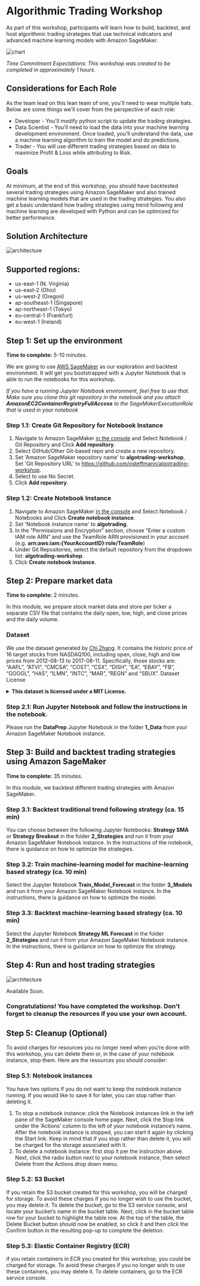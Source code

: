 # Algorithmic Trading Workshop

As part of this workshop, participants will learn how to build, backtest, and host algorithmic trading strategies that use technical indicators and advanced machine learning models with Amazon SageMaker.

![chart](assets/chart.png)

_Time Commitment Expectations: This workshop was created to be completed in approximately 1 hours._

## Considerations for Each Role
As the team lead on this lean team of one, you'll need to wear multiple hats.  Below are some things we'll cover from the perspective of each role:
* Developer - You'll modify python script to update the trading strategies.
* Data Scientist - You'll need to load the data into your machine learning development environment.  Once loaded, you'll understand the data, use a machine learning algorithm to train the model and do predictions.
* Trader - You will use different trading strategies based on data to maximize Profit & Loss while attributing to Risk.

## Goals

At minimum, at the end of this workshop, you should have backtested several trading strategies using Amazon SageMaker and also trained machine learning models that are used in the trading strategies. You also get a basic understand how trading strategies using trend following and machine learning are developed with Python and can be optimized for better performance.

## Solution Architecture

![architecture](assets/arch-backtest.png)

## Supported regions:
* us-east-1 (N. Virginia)
* us-east-2 (Ohio)
* us-west-2 (Oregon)
* ap-southeast-1 (Singapore)
* ap-northeast-1 (Tokyo)
* eu-central-1 (Frankfurt)
* eu-west-1 (Ireland)

## Step 1: Set up the environment

**Time to complete:** 5-10 minutes.

We are going to use [AWS SageMaker](https://aws.amazon.com/sagemaker/) as our exploration and backtest environment. It will get you bootstrapped with a Jupyter Notebook that is able to run the notebooks for this workshop.

_If you have a running Jupyter Notebook environment, feel free to use that. Make sure you clone this git repository in the notebook and you attach **AmazonEC2ContainerRegistryFullAccess** to the SageMakerExecutionRole that is used in your notebook_

### Step 1.1: Create Git Repository for Notebook Instance

1. Navigate to Amazon SageMaker [in the console](https://console.aws.amazon.com/sagemaker) and Select Notebook / Git Repository and Click **Add repository**.
1. Select GitHub/Other Git-based repo and create a new repository.
1. Set 'Amazon SageMaker repository name' to **algotrading-workshop**, Set 'Git Repository URL' to https://github.com/osteffmann/algotrading-workshop.
1. Select to use No Secret.
1. Click **Add repository**.

### Step 1.2: Create Notebook Instance

1. Navigate to Amazon SageMaker [in the console](https://console.aws.amazon.com/sagemaker) and Select Notebook / Notebooks and Click **Create notebook instance**.
1. Set 'Notebook instance name' to **algotrading**.
1. In the “Permissions and Encryption” section, choose “Enter a custom IAM role ARN” and use the TeamRole ARN provisioned in your account (e.g. **arn:aws:iam:{YourAccountID}:role/TeamRole**)
1. Under Git Repositories, select the default repository from the dropdown list: **algotrading-workshop**.
1. Click **Create notebook instance**.

## Step 2: Prepare market data

**Time to complete:** 2 minutes.

In this module, we prepare stock market data and store per ticker a separate CSV file that contains the daily open, low, high, and close prices and the daily volume.

### Dataset

We use the dataset generated by [Chi Zhang](https://github.com/vermouth1992/drl-portfolio-management/tree/master/src/utils/datasets). It contains the historic price of 16 target stocks from NASDAQ100, including open, close, high and low prices from 2012-08-13 to 2017-08-11. Specifically, those stocks are: “AAPL”, “ATVI”, “CMCSA”, “COST”, “CSX”, “DISH”, “EA”, “EBAY”, “FB”, “GOOGL”, “HAS”, “ILMN”, “INTC”, “MAR”, “REGN” and “SBUX”.
Dataset License

<details>
<summary>  
<b>This dataset is licensed under a MIT License.</b>
</summary>

Copyright (c) 2017 Chi Zhang

Permission is hereby granted, free of charge, to any person obtaining a copy of this software and associated documentation files (the "Software"), to deal in the Software without restriction, including without limitation the rights to use, copy, modify, merge, publish, distribute, sublicense, and/or sell copies of the Software, and to permit persons to whom the Software is furnished to do so, subject to the following conditions:

The above copyright notice and this permission notice shall be included in all copies or substantial portions of the Software.

THE SOFTWARE IS PROVIDED "AS IS", WITHOUT WARRANTY OF ANY KIND, EXPRESS OR IMPLIED, INCLUDING BUT NOT LIMITED TO THE WARRANTIES OF MERCHANTABILITY, FITNESS FOR A PARTICULAR PURPOSE AND NONINFRINGEMENT. IN NO EVENT SHALL THE AUTHORS OR COPYRIGHT HOLDERS BE LIABLE FOR ANY CLAIM, DAMAGES OR OTHER LIABILITY, WHETHER IN AN ACTION OF CONTRACT, TORT OR OTHERWISE, ARISING FROM, OUT OF OR IN CONNECTION WITH THE SOFTWARE OR THE USE OR OTHER DEALINGS IN THE SOFTWARE.
</details>

### Step 2.1: Run Jupyter Notebook and follow the instructions in the notebook.

Please run the <b>DataPrep</b> Jupyter Notebook in the folder <b>1_Data</b> from your Amazon SageMaker Notebook instance.

## Step 3: Build and backtest trading strategies using Amazon SageMaker

**Time to complete:** 35 minutes.

In this module, we backtest different trading strategies with Amazon SageMaker.

### Step 3.1: Backtest traditional trend following strategy (ca. 15 min)

You can choose between the following Jupyter Notebooks: <b>Strategy SMA</b> or <b>Strategy Breakout</b> in the folder <b>2_Strategies</b> and run it from your Amazon SageMaker Notebook instance. In the instructions of the notebook, there is guidance on how to optimize the strategies.

### Step 3.2: Train machine-learning model for machine-learning based strategy (ca. 10 min)

Select the Jupyter Notebook <b>Train_Model_Forecast</b> in the folder <b>3_Models</b> and run it from your Amazon SageMaker Notebook instance. In the instructions, there is guidance on how to optimize the model.

### Step 3.3: Backtest machine-learning based strategy (ca. 10 min)

Select the Jupyter Notebook <b>Strategy ML Forecast</b> in the folder <b>2_Strategies</b> and run it from your Amazon SageMaker Notebook instance. In the instructions, there is guidance on how to optimize the strategy.

## Step 4: Run and host trading strategies

![architecture](assets/arch-host.png)

Available Soon.

### Congratulations! You have completed the workshop. Don't forget to cleanup the resources if you use your own account.

## Step 5: Cleanup (Optional)
To avoid charges for resources you no longer need when you’re done with this workshop, you can delete them or, in the case of your notebook instance, stop them. Here are the resources you should consider:

### Step 5.1: Notebook instances

You have two options if you do not want to keep the notebook instance running. If you would like to save it for later, you can stop rather than deleting it.

1. To stop a notebook instance: click the Notebook instances link in the left pane of the SageMaker console home page. Next, click the Stop link under the ‘Actions’ column to the left of your notebook instance’s name. After the notebook instance is stopped, you can start it again by clicking the Start link. Keep in mind that if you stop rather than delete it, you will be charged for the storage associated with it.
1. To delete a notebook instance: first stop it per the instruction above. Next, click the radio button next to your notebook instance, then select Delete from the Actions drop down menu.

### Step 5.2: S3 Bucket

If you retain the S3 bucket created for this workshop, you will be charged for storage. To avoid these charges if you no longer wish to use the bucket, you may delete it. To delete the bucket, go to the S3 service console, and locate your bucket’s name in the bucket table. Next, click in the bucket table row for your bucket to highlight the table row. At the top of the table, the Delete Bucket button should now be enabled, so click it and then click the Confirm button in the resulting pop-up to complete the deletion.

### Step 5.3: Elastic Container Registry (ECR)

if you retain containers in ECR you created for this workshop, you could be charged for storage. To avoid these charges if you no longer wish to use these containers, you may delete it. To delete containers, go to the ECR service console.
